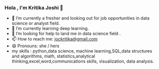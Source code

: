 ### Hola , I'm Kritika Joshi 👋

- 🔭 I’m currently a fresher and looking out for job opportunities in data science or analyst field.
- 🌱 I’m currently learning deep learning.
- 🤔 I’m looking for help to land me in data science field .
- 📫 How to reach me: jockritika@gmail.com
- 😄 Pronouns: she / hers
- my skills  : python,data science, machine learning,SQL,data structures and algorithms, math, statistics,analytical thinking,excel,word,communications skills, visualization, data analysis.
